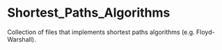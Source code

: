 Shortest_Paths_Algorithms
=========================
Collection of files that implements shortest paths algorithms (e.g. Floyd-Warshall).


